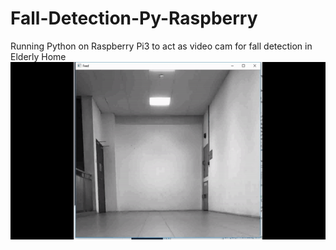 # Fall-Detection-Py-Raspberry
Running Python on Raspberry Pi3 to act as video cam for fall detection in Elderly Home
![demo](Fall.gif)
